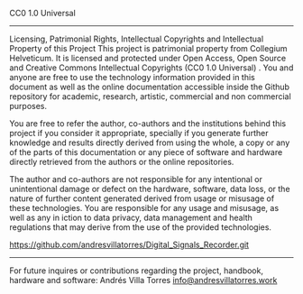 CC0 1.0 Universal 
__________________________________________________________________________________ 
Licensing, Patrimonial Rights, Intellectual Copyrights and Intellectual Property of this Project
This project is patrimonial property from Collegium Helveticum. It is licensed and protected under Open Access, Open Source and Creative Commons Intellectual Copyrights (CC0 1.0 Universal) . You and anyone are free to use the technology information provided in this document as well as the online documentation accessible inside the Github repository for academic, research, artistic, commercial and non commercial purposes.

You are free to refer the author, co-authors and the institutions behind this project if you consider it appropriate, specially if you generate further knowledge and results directly derived from using the whole, a copy or any of the parts of this documentation or any piece of software and hardware directly retrieved from the authors or the online repositories.

The author and co-authors are not responsible for any intentional or unintentional damage or defect on the hardware, software, data loss, or the nature of further content generated derived from usage or misusage of these technologies. You are responsible for any usage and misusage, as well as any in iction to data privacy, data management and health regulations that may derive from the use of the provided technologies.

https://github.com/andresvillatorres/Digital_Signals_Recorder.git 

__________________________________________________________________________________

For future inquires or contributions regarding the project, handbook, hardware and software:
Andrés Villa Torres info@andresvillatorres.work 
